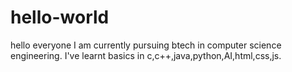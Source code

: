 # hello-world
hello everyone
I am currently pursuing btech in computer science engineering.
I've learnt basics in c,c++,java,python,AI,html,css,js.
